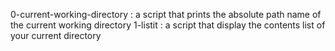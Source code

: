 0-current-working-directory 
: a script that prints the absolute path name of the current working directory
1-listit
: a script that display the contents list of your current directory
